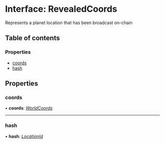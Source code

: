 # Interface: RevealedCoords

Represents a planet location that has been broadcast on-chain

## Table of contents

### Properties

- [coords](revealedcoords.md#coords)
- [hash](revealedcoords.md#hash)

## Properties

### coords

• **coords**: [_WorldCoords_](worldcoords.md)

---

### hash

• **hash**: [_LocationId_](../README.md#locationid)

